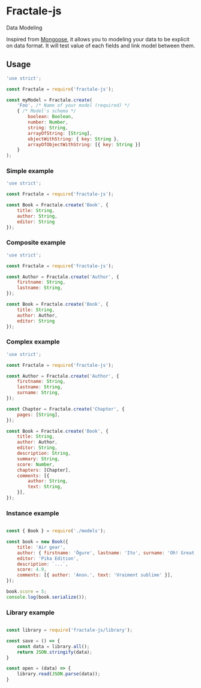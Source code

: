 # Fractale-js

Data Modeling

Inspired from [Mongoose](https://mongoosejs.com/docs/guide.html), it allows you to modeling your data to be explicit on data format.
It will test value of each fields and link model between them.

## Usage

```javascript
'use strict';

const Fractale = require('fractale-js');

const myModel = Fractale.create(
    'Foo', /* Name of your model (required) */
    { /* Model's schema */
        boolean: Boolean,
        number: Number,
        string: String,
        arrayOfString: [String],
        objectWithString: { key: String },
        arrayOfObjectWithString: [{ key: String }]
    }
);
```

### Simple example

```javascript
'use strict';

const Fractale = require('fractale-js');

const Book = Fractale.create('Book', {
    title: String,
    author: String,
    editor: String
});
```

### Composite example

```javascript
'use strict';

const Fractale = require('fractale-js');

const Author = Fractale.create('Author', {
    firstname: String,
    lastname: String,
});

const Book = Fractale.create('Book', {
    title: String,
    author: Author,
    editor: String
});
```

### Complex example

```javascript
'use strict';

const Fractale = require('fractale-js');

const Author = Fractale.create('Author', {
    firstname: String,
    lastname: String,
    surname: String,
});

const Chapter = Fractale.create('Chapter', {
    pages: [String],
});

const Book = Fractale.create('Book', {
    title: String,
    author: Author,
    editor: String,
    description: String,
    summary: String,
    score: Number,
    chapters: [Chapter],
    comments: [{
        author: String,
        text: String,
    }],
});
```

### Instance example

```javascript

const { Book } = require('./models');

const book = new Book({
    title: 'Air gear',
    author: { firstname: 'Ōgure', lastname: 'Ito', surname: 'Oh! Great' },
    editor: 'Pika Edition',
    description: `...`,
    score: 4.9,
    comments: [{ author: 'Anon.', text: 'Vraiment sublime' }],
});

book.score = 5;
console.log(book.serialize());
```

### Library example

```javascript

const library = require('fractale-js/library');

const save = () => {
    const data = library.all();
    return JSON.stringify(data);
}

const open = (data) => {
    library.read(JSON.parse(data));    
}
```